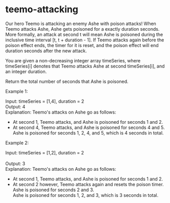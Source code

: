 # teemo-attacking

Our hero Teemo is attacking an enemy Ashe with poison attacks! When Teemo attacks Ashe, Ashe gets poisoned for a exactly duration seconds. More formally, an attack at second t will mean Ashe is poisoned during the inclusive time interval [t, t + duration - 1]. If Teemo attacks again before the poison effect ends, the timer for it is reset, and the poison effect will end duration seconds after the new attack.

You are given a non-decreasing integer array timeSeries, where timeSeries[i] denotes that Teemo attacks Ashe at second timeSeries[i], and an integer duration.

Return the total number of seconds that Ashe is poisoned.

Example 1:

Input: timeSeries = [1,4], duration = 2<br>
Output: 4<br>
Explanation: Teemo's attacks on Ashe go as follows:<br>
- At second 1, Teemo attacks, and Ashe is poisoned for seconds 1 and 2.<br>
- At second 4, Teemo attacks, and Ashe is poisoned for seconds 4 and 5.<br>
Ashe is poisoned for seconds 1, 2, 4, and 5, which is 4 seconds in total.<br>

Example 2:

Input: timeSeries = [1,2], duration = 2<br><br>
Output: 3<br>
Explanation: Teemo's attacks on Ashe go as follows:<br>
- At second 1, Teemo attacks, and Ashe is poisoned for seconds 1 and 2.<br>
- At second 2 however, Teemo attacks again and resets the poison timer. Ashe is poisoned for seconds 2 and 3.<br>
Ashe is poisoned for seconds 1, 2, and 3, which is 3 seconds in total.

